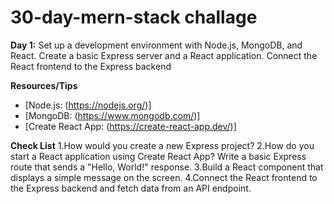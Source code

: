 # 30-day-mern-stack challage

**Day 1:**
Set up a development environment with Node.js, MongoDB, and React.
Create a basic Express server and a React application.
Connect the React frontend to the Express backend


**Resources/Tips**
+ [Node.js: (https://nodejs.org/)]
+ [MongoDB: (https://www.mongodb.com/)]
+ [Create React App: (https://create-react-app.dev/)]


**Check List**
1.How would you create a new Express project?
2.How do you start a React application using Create React App? Write a basic Express route that sends a "Hello, World!" response.
3.Build a React component that displays a simple message on the screen.
4.Connect the React frontend to the Express backend and fetch data from an API endpoint.

 

